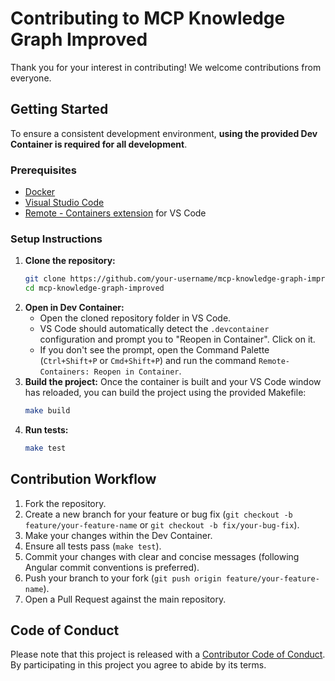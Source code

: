 # Contributing to MCP Knowledge Graph Improved

Thank you for your interest in contributing! We welcome contributions from everyone.

## Getting Started

To ensure a consistent development environment, **using the provided Dev Container is required for all development**.

### Prerequisites

*   [Docker](https://docs.docker.com/get-docker/)
*   [Visual Studio Code](https://code.visualstudio.com/)
*   [Remote - Containers extension](https://marketplace.visualstudio.com/items?itemName=ms-vscode-remote.remote-containers) for VS Code

### Setup Instructions

1.  **Clone the repository:**
    ```bash
    git clone https://github.com/your-username/mcp-knowledge-graph-improved.git
    cd mcp-knowledge-graph-improved
    ```
2.  **Open in Dev Container:**
    *   Open the cloned repository folder in VS Code.
    *   VS Code should automatically detect the `.devcontainer` configuration and prompt you to "Reopen in Container". Click on it.
    *   If you don't see the prompt, open the Command Palette (`Ctrl+Shift+P` or `Cmd+Shift+P`) and run the command `Remote-Containers: Reopen in Container`.
3.  **Build the project:**
    Once the container is built and your VS Code window has reloaded, you can build the project using the provided Makefile:
    ```bash
    make build
    ```
4.  **Run tests:**
    ```bash
    make test
    ```

## Contribution Workflow

1.  Fork the repository.
2.  Create a new branch for your feature or bug fix (`git checkout -b feature/your-feature-name` or `git checkout -b fix/your-bug-fix`).
3.  Make your changes within the Dev Container.
4.  Ensure all tests pass (`make test`).
5.  Commit your changes with clear and concise messages (following Angular commit conventions is preferred).
6.  Push your branch to your fork (`git push origin feature/your-feature-name`).
7.  Open a Pull Request against the main repository.

## Code of Conduct

Please note that this project is released with a [Contributor Code of Conduct](CODE_OF_CONDUCT.md). By participating in this project you agree to abide by its terms.